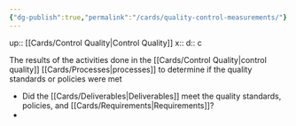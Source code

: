 ```yaml
---
{"dg-publish":true,"permalink":"/cards/quality-control-measurements/"}
---
```


up:: [[Cards/Control Quality\|Control Quality]] 
x:: 
d:: c

The results of the activities done in the [[Cards/Control Quality\|control quality]] [[Cards/Processes\|processes]] to determine if the quality standards or policies were met
- Did the [[Cards/Deliverables\|Deliverables]] meet the quality standards, policies, and [[Cards/Requirements\|Requirements]]?
- 